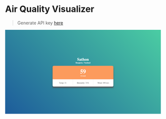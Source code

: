 # Air Quality Visualizer

> Generate API key [here](https://www.iqair.com/air-pollution-data-api)

![air-quality-visualizer](./air-quality-visualizer.png)
